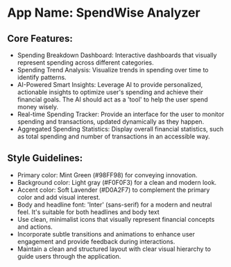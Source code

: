 # **App Name**: SpendWise Analyzer

## Core Features:

- Spending Breakdown Dashboard: Interactive dashboards that visually represent spending across different categories.
- Spending Trend Analysis: Visualize trends in spending over time to identify patterns.
- AI-Powered Smart Insights: Leverage AI to provide personalized, actionable insights to optimize user's spending and achieve their financial goals. The AI should act as a 'tool' to help the user spend money wisely.
- Real-time Spending Tracker: Provide an interface for the user to monitor spending and transactions, updated dynamically as they happen.
- Aggregated Spending Statistics: Display overall financial statistics, such as total spending and number of transactions in an accessible way.

## Style Guidelines:

- Primary color: Mint Green (#98FF98) for conveying innovation.
- Background color: Light gray (#F0F0F3) for a clean and modern look.
- Accent color: Soft Lavender (#D0A2F7) to complement the primary color and add visual interest.
- Body and headline font: 'Inter' (sans-serif) for a modern and neutral feel. It's suitable for both headlines and body text
- Use clean, minimalist icons that visually represent financial concepts and actions.
- Incorporate subtle transitions and animations to enhance user engagement and provide feedback during interactions.
- Maintain a clean and structured layout with clear visual hierarchy to guide users through the application.